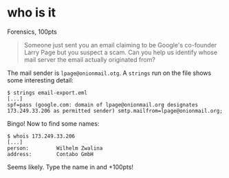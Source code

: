 # who is it

Forensics, 100pts

> Someone just sent you an email claiming to be Google's co-founder Larry Page but you suspect a scam. Can you help us identify whose mail server the email actually originated from?

The mail sender is `lpage@onionmail.otg`. A `strings` run on the file shows some interesting detail:

```
$ strings email-export.eml
[...]
spf=pass (google.com: domain of lpage@onionmail.org designates 173.249.33.206 as permitted sender) smtp.mailfrom=lpage@onionmail.org;
```

Bingo! Now to find some names:

```
$ whois 173.249.33.206
[...]
person:         Wilhelm Zwalina
address:        Contabo GmbH
```

Seems likely. Type the name in and +100pts!